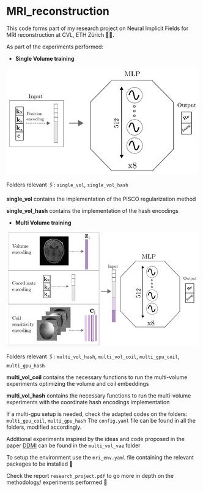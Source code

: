 # MRI_reconstruction


This code forms part of my research project on Neural Implicit Fields for MRI reconstruction at CVL, ETH Zürich 👩‍💻.

As part of the experiments performed:

- **Single Volume training**

<img src="imgs/single_vol_model.png" alt="My Image" width="500" height="280">

  
Folders relevant 🖇️: `single_vol`, `single_vol_hash`

  **single_vol** contains the implementation of the PISCO regularization method 

  **single_vol_hash** contains the implementation of the hash encodings  

- **Multi Volume training**

<img src="imgs/multivol_model.png" alt="My Image" width="500" height="300">

  
Folders relevant 🖇️: `multi_vol_hash`, `multi_vol_coil`, `multi_gpu_coil`, `multi_gpu_hash`

  **multi_vol_coil** contains the necessary functions to run the multi-volume experiments optimizing the volume and coil embeddings

  **multi_vol_hash** contains the necessary functions to run the multi-volume experiments with the coordinate hash encodings implementation

If a multi-gpu setup is needed, check the adapted codes on the folders: `multi_gpu_coil`, `multi_gpu_hash`
The `config.yaml` file can be found in all the folders, modified accordingly.

Additional experiments inspired by the ideas and code proposed in the paper [DDMI](https://arxiv.org/html/2401.12517#:~:text=To%20address%20this%20limitation%2C%20we%20propose%20D%20omain-agnostic,adaptive%20positional%20embeddings%20instead%20of%20neural%20networks%E2%80%99%20weights) can be found in the `multi_vol_vae` folder

 
To setup the environment use the `mri_env.yaml` file containing the relevant packages to be installed 🚀

Check the report `research_project.pdf` to go more in depth on the methodology/ experiments performed 🔎
